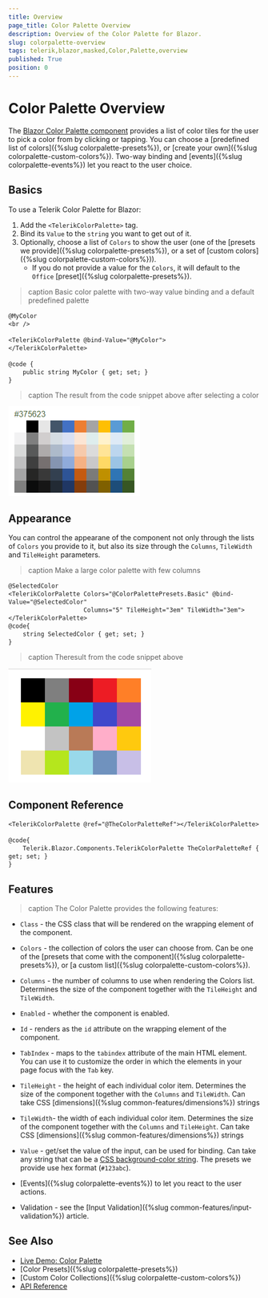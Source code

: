 ```yaml
---
title: Overview
page_title: Color Palette Overview
description: Overview of the Color Palette for Blazor.
slug: colorpalette-overview
tags: telerik,blazor,masked,Color,Palette,overview
published: True
position: 0
---
```


# Color Palette Overview

The <a href = "https://www.telerik.com/blazor-ui/colorpalette" target="_blank">Blazor Color Palette component</a> provides a list of color tiles for the user to pick a color from by clicking or tapping. You can choose a [predefined list of colors]({%slug colorpalette-presets%}), or [create your own]({%slug colorpalette-custom-colors%}). Two-way binding and [events]({%slug colorpalette-events%}) let you react to the user choice.

## Basics

To use a Telerik Color Palette for Blazor:

1. Add the `<TelerikColorPalette>` tag.
1. Bind its `Value` to the `string` you want to get out of it.
1. Optionally, choose a list of `Colors` to show the user (one of the [presets we provide]({%slug colorpalette-presets%}), or a set of [custom colors]({%slug colorpalette-custom-colors%})).
    * If you do not provide a value for the `Colors`, it will default to the `Office` [preset]({%slug colorpalette-presets%}).

>caption Basic color palette with two-way value binding and a default predefined palette

````CSHTML
@MyColor
<br />

<TelerikColorPalette @bind-Value="@MyColor">
</TelerikColorPalette>

@code {
    public string MyColor { get; set; }
}
````

>caption The result from the code snippet above after selecting a color

![Color Palette first look](images/color-palette-first-look.png)

## Appearance

You can control the appearane of the component not only through the lists of `Colors` you provide to it, but also its size through the `Columns`, `TileWidth` and `TileHeight` parameters.

>caption Make a large color palette with few columns

````CSHTML
@SelectedColor
<TelerikColorPalette Colors="@ColorPalettePresets.Basic" @bind-Value="@SelectedColor"
                     Columns="5" TileHeight="3em" TileWidth="3em">
</TelerikColorPalette>
@code{
    string SelectedColor { get; set; }
}
````

>caption Theresult from the code snippet above

![color palette appearance and size customization](images/large-size-few-columns.png)



## Component Reference

````CSHTML
<TelerikColorPalette @ref="@TheColorPaletteRef"></TelerikColorPalette>

@code{
    Telerik.Blazor.Components.TelerikColorPalette TheColorPaletteRef { get; set; }
}
````

## Features

>caption The Color Palette provides the following features:

* `Class` - the CSS class that will be rendered on the wrapping element of the component.

* `Colors` - the collection of colors the user can choose from. Can be one of the [presets that come with the component]({%slug colorpalette-presets%}), or [a custom list]({%slug colorpalette-custom-colors%}).

* `Columns` - the number of columns to use when rendering the Colors list. Determines the size of the component together with the `TileHeight` and `TileWidth`.

* `Enabled` - whether the component is enabled.

* `Id` - renders as the `id` attribute on the wrapping element of the component.

* `TabIndex` - maps to the `tabindex` attribute of the main HTML element. You can use it to customize the order in which the elements in your page focus with the `Tab` key.

* `TileHeight` - the height of each individual color item. Determines the size of the component together with the `Columns` and `TileWidth`. Can take CSS [dimensions]({%slug common-features/dimensions%}) strings 

* `TileWidth`- the width of each individual color item. Determines the size of the component together with the `Columns` and `TileHeight`. Can take CSS [dimensions]({%slug common-features/dimensions%}) strings 

* `Value` - get/set the value of the input, can be used for binding. Can take any string that can be a [CSS background-color string](https://css-tricks.com/almanac/properties/b/background-color/). The presets we provide use hex format (`#123abc`).

* [Events]({%slug colorpalette-events%}) to let you react to the user actions.

* Validation - see the [Input Validation]({%slug common-features/input-validation%}) article.





## See Also

  * [Live Demo: Color Palette](https://demos.telerik.com/blazor-ui/colorpalette/overview)
  * [Color Presets]({%slug colorpalette-presets%})
  * [Custom Color Collections]({%slug colorpalette-custom-colors%})
  * [API Reference](https://docs.telerik.com/blazor-ui/api/Telerik.Blazor.Components.TelerikColorPalette)
